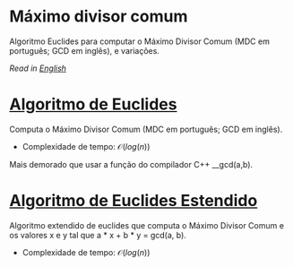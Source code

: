 # Máximo divisor comum

<!-- DESCRIPTION -->
Algoritmo Euclides para computar o Máximo Divisor Comum (MDC em português; GCD em inglês), e variações.
<!-- DESCRIPTION -->

*Read in [English](README.en.md)*

# [Algoritmo de Euclides](gcd.cpp)

Computa o Máximo Divisor Comum (MDC em português; GCD em inglês).

- Complexidade de tempo: $\mathcal{O}(log(n))$

Mais demorado que usar a função do compilador C++ __gcd(a,b).

# [Algoritmo de Euclides Estendido](extended_gcd.cpp)

Algoritmo extendido de euclides que computa o Máximo Divisor Comum e os valores x e y tal que a * x + b * y = gcd(a, b).

- Complexidade de tempo: $\mathcal{O}(log(n))$

